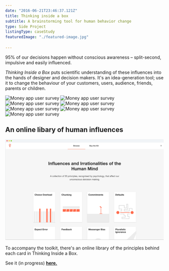 ```yaml
---
date: "2016-06-21T23:46:37.121Z"
title: Thinking inside a box
subtitle: A brainstorming tool for human behavior change
type: Side Project
listingType: caseStudy
featuredImage: "./featured-image.jpg"

---
```


95% of our decisions happen without conscious awareness – split-second, impulsive and easily influenced.

*Thinking Inside a Box* puts scientific understanding of these influences into the hands of designer and decision makers. It's an idea-generation tool; use it to change the behaviour of your customers, users, audience, friends, parents or children.

<img alt="Money app user survey" src="/change-1.jpg" class="full" />
<img alt="Money app user survey" src="/change-2.jpg" class="full" />
<img alt="Money app user survey" src="/change-3.jpg" class="full" />
<img alt="Money app user survey" src="/change-4.jpg" class="full" />
<img alt="Money app user survey" src="/change-5.jpg" class="full" />
<img alt="Money app user survey" src="/change-7.jpg" class="full" />
<img alt="Money app user survey" src="/change-8.jpg" class="full" />

## An online libary of human influences

![The Ninety Five Percent library](./webshot.png)

To accompany the toolkit, there's an online library of the principles behind each card in Thinking Inside a Box.

See it (in progress) [**here.**](http://samstephenson.com/action-cards)